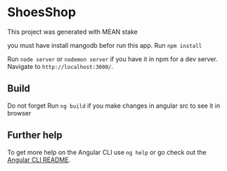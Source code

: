 # ShoesShop

This project was generated with MEAN stake

you must have install mangodb befor run this app.
Run `npm install`

Run `node server` or `nodemon server` if you have it in npm for a dev server. Navigate to `http://localhost:3000/`.

## Build
Do not forget Run `ng build` if you make changes in angular src to see it in browser

## Further help
To get more help on the Angular CLI use `ng help` or go check out the [Angular CLI README](https://github.com/angular/angular-cli/blob/master/README.md).
